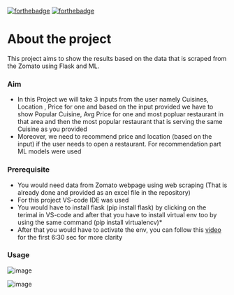 [![forthebadge](https://forthebadge.com/images/badges/uses-html.svg)](https://forthebadge.com) [![forthebadge](https://forthebadge.com/images/badges/made-with-python.svg)](https://forthebadge.com)


# About the project
This project aims to show the results based on the data that is scraped from the Zomato using Flask and ML.

### Aim
  - In this Project we will take 3 inputs from the user namely Cuisines, Location , Price for one and based on the input provided we have to show Popular Cuisine, Avg       Price for one and most popluar restaurant in that area and then the most popular restaurant that is serving the same Cuisine as you provided
  - Moreover, we need to recommend price and location (based on the input) if the user needs to open a restaurant. For recommendation part ML models were used 

### Prerequisite
  - You would need data from Zomato webpage using web scraping (That is already done and provided as an excel file in the repository) 
  - For this project VS-code IDE was used 
  - You would have to install flask (pip install flask) by clicking on the terimal in VS-code and after that you have to install virtual env too by using the same           command (pip install virtualencv)*
  - After that you would have to activate the env, you can follow this [video](https://www.youtube.com/watch?v=Z1RJmh_OqeA&t=1889s) for the first 6:30 sec for more           clarity
  
### Usage

![image](https://user-images.githubusercontent.com/117629056/202847003-baac1976-2ad5-4500-b701-993d2b912115.png)





![image](https://user-images.githubusercontent.com/117629056/202847087-590a7560-d356-4105-a5b8-68cf60967bfe.png)

